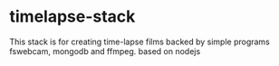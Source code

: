 # timelapse-stack
This stack is for creating time-lapse films backed by simple programs fswebcam, mongodb and ffmpeg. based on nodejs

